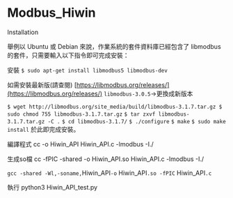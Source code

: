 # Modbus_Hiwin

Installation

舉例以 Ubuntu 或 Debian 來說，作業系統的套件資料庫已經包含了 libmodbus 的套件，只需要輸入以下指令即可完成安裝：

安裝
`$ sudo apt-get install libmodbus5 libmodbus-dev`

如需安裝最新版(請查閱)  [https://libmodbus.org/releases/](https://libmodbus.org/releases/)
`libmodbus-3.0.5`->更換成新版本

`$ wget http://libmodbus.org/site_media/build/libmodbus-3.1.7.tar.gz
 $ sudo chmod 755 libmodbus-3.1.7.tar.gz`
`$ tar zxvf libmodbus-3.1.7.tar.gz -C .`
`$ cd libmodbus-3.1.7/`
`$ ./configure`
`$ make`
`$ sudo make install`
於此即完成安裝。

編譯程式 cc -o Hiwin_API Hiwin_API.c -lmodbus -I./

生成so檔 cc -fPIC -shared -o Hiwin_API.so Hiwin_API.c -lmodbus -I./

`gcc -shared -Wl,-soname,`Hiwin_API`-o` Hiwin_API`.so -fPIC` Hiwin_API`.c`

執行 python3 Hiwin_API_test.py

